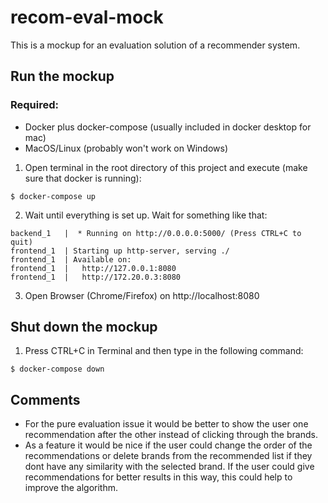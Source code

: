 # recom-eval-mock

This is a mockup for an evaluation solution of a recommender system.

## Run the mockup

### Required:
- Docker plus docker-compose (usually included in docker desktop for mac)
- MacOS/Linux (probably won't work on Windows)

1. Open terminal in the root directory of this project and execute (make sure that docker is running):

```
$ docker-compose up
```

2. Wait until everything is set up. Wait for something like that:

```
backend_1   |  * Running on http://0.0.0.0:5000/ (Press CTRL+C to quit)
frontend_1  | Starting up http-server, serving ./
frontend_1  | Available on:
frontend_1  |   http://127.0.0.1:8080
frontend_1  |   http://172.20.0.3:8080
```

3. Open Browser (Chrome/Firefox) on http://localhost:8080

## Shut down the mockup

1. Press CTRL+C in Terminal and then type in the following command:

```
$ docker-compose down
```

## Comments

- For the pure evaluation issue it would be better to show the user one recommendation after the other instead of clicking through the brands.
- As a feature it would be nice if the user could change the order of the recommendations or delete brands from the recommended list if they dont have any similarity with the selected brand. If the user could give recommendations for better results in this way, this could help to improve the algorithm.
